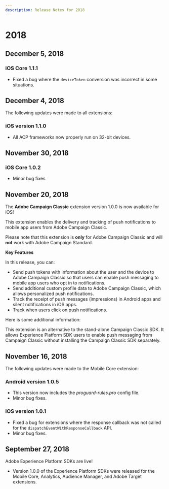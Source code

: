 ```yaml
---
description: Release Notes for 2018
---
```


# 2018

## December 5, 2018

### iOS Core 1.1.1

* Fixed a bug where the `deviceToken` conversion was incorrect in some situations.

## December 4, 2018

The following updates were made to all extensions:

### iOS version 1.1.0

* All ACP frameworks now properly run on 32-bit devices.

## November 30, 2018

### iOS Core 1.0.2

* Minor bug fixes

## November 20, 2018

The **Adobe Campaign Classic** extension version 1.0.0 is now available for iOS!

This extension enables the delivery and tracking of push notifications to mobile app users from Adobe Campaign Classic.

Please note that this extension is **only** for Adobe Campaign Classic and will **not** work with Adobe Campaign Standard.

**Key Features**

In this release, you can:

* Send push tokens with information about the user and the device to Adobe Campaign Classic so that users can enable push messaging to mobile app users who opt in to notifications.
* Send additional custom profile data to Adobe Campaign Classic, which allows personalized push notifications.
* Track the receipt of push messages (impressions) in Android apps and silent notifications in iOS apps.
* Track when users click on push notifications.

Here is some additional information:

This extension is an alternative to the stand-alone Campaign Classic SDK. It allows Experience Platform SDK users to enable push messaging from Campaign Classic without installing the Campaign Classic SDK separately.

## November 16, 2018

The following updates were made to the Mobile Core extension:

### Android version 1.0.5

* This version now includes the _proguard-rules.pro_ config file.
* Minor bug fixes.

### iOS version 1.0.1

* Fixed a bug for extensions where the response callback was not called for the `dispatchEventWithResponseCallback` API.
* Minor bug fixes.

## September 27, 2018

Adobe Experience Platform SDKs are live!

* Version 1.0.0 of the Experience Platform SDKs were released for the Mobile Core, Analytics, Audience Manager, and Adobe Target extensions.
